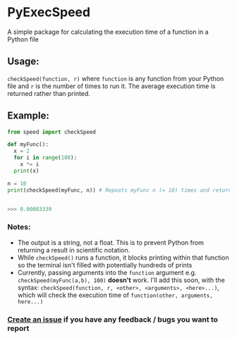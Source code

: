# PyExecSpeed

A simple package for calculating the execution time of a function in a Python file

## Usage:

`checkSpeed(function, r)`
where `function` is any function from your Python file and `r` is the number of times to run it. The average execution time is returned rather than printed.

## Example:
```py
from speed import checkSpeed

def myFunc():
  x = 2
  for i in range(100):
    x *= i
  print(x)

n = 10
print(checkSpeed(myFunc, n)) # Repeats myFunc n (= 10) times and returns the average execution time. A higher value of n will likely result in a more accurate value, but will take longer


>>> 0.00003339
```

### Notes:

* The output is a string, not a float. This is to prevent Python from returning a result in scientific notation.
* While `checkSpeed()` runs a function, it blocks printing within that function so the terminal isn't filled with potentially hundreds of prints
* Currently, passing arguments into the `function` argument e.g. `checkSpeed(myFunc(a,b), 100)` **doesn't** work. I'll add this soon, with the syntax: `checkSpeed(function, r, <other>, <arguments>, <here>...)`, which will check the execution time of `function(other, arguments, here...)`


### [Create an issue](https://github.com/Astrochamp/speed/issues) if you have any feedback / bugs you want to report